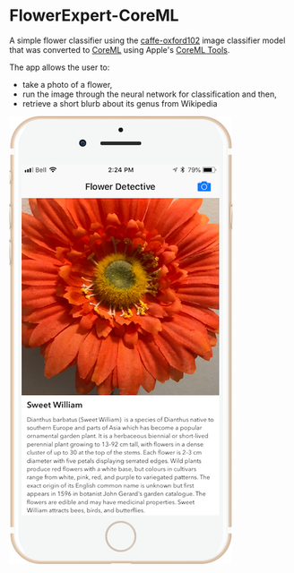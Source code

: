 # FlowerExpert-CoreML
A simple flower classifier using the [caffe-oxford102](http://www.robots.ox.ac.uk/~vgg/data/flowers/102/index.html) image classifier model that was converted to [CoreML](https://developer.apple.com/documentation/coreml) using Apple's [CoreML Tools](https://developer.apple.com/documentation/coreml/converting_trained_models_to_core_ml).

The app allows the user to:
- take a photo of a flower, 
- run the image through the neural network for classification and then, 
- retrieve a short blurb about its genus from Wikipedia


![Flower Detective](./AppImages/AppScreen.png)
